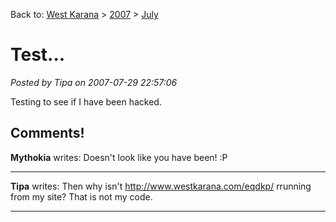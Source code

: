 Back to: [West Karana](/posts/westkarana.md) > [2007](/posts/2007/westkarana.md) > [July](./westkarana.md)
# Test...

*Posted by Tipa on 2007-07-29 22:57:06*

Testing to see if I have been hacked.
## Comments!

**Mythokia** writes: Doesn't look like you have been! :P

---

**Tipa** writes: Then why isn't http://www.westkarana.com/eqdkp/ rrunning from my site? That is not my code.

---

